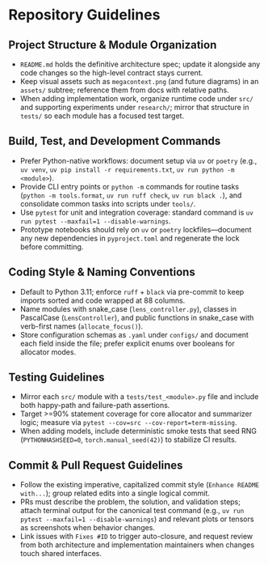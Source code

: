 # Repository Guidelines

## Project Structure & Module Organization
- `README.md` holds the definitive architecture spec; update it alongside any code changes so the high-level contract stays current.
- Keep visual assets such as `megacontext.png` (and future diagrams) in an `assets/` subtree; reference them from docs with relative paths.
- When adding implementation work, organize runtime code under `src/` and supporting experiments under `research/`; mirror that structure in `tests/` so each module has a focused test target.

## Build, Test, and Development Commands
- Prefer Python-native workflows: document setup via `uv` or `poetry` (e.g., `uv venv`, `uv pip install -r requirements.txt`, `uv run python -m <module>`).
- Provide CLI entry points or `python -m` commands for routine tasks (`python -m tools.format`, `uv run ruff check`, `uv run black .`), and consolidate common tasks into scripts under `tools/`.
- Use `pytest` for unit and integration coverage: standard command is `uv run pytest --maxfail=1 --disable-warnings`.
- Prototype notebooks should rely on `uv` or `poetry` lockfiles—document any new dependencies in `pyproject.toml` and regenerate the lock before committing.

## Coding Style & Naming Conventions
- Default to Python 3.11; enforce `ruff` + `black` via pre-commit to keep imports sorted and code wrapped at 88 columns.
- Name modules with snake_case (`lens_controller.py`), classes in PascalCase (`LensController`), and public functions in snake_case with verb-first names (`allocate_focus()`).
- Store configuration schemas as `.yaml` under `configs/` and document each field inside the file; prefer explicit enums over booleans for allocator modes.

## Testing Guidelines
- Mirror each `src/` module with a `tests/test_<module>.py` file and include both happy-path and failure-path assertions.
- Target >=90% statement coverage for core allocator and summarizer logic; measure via `pytest --cov=src --cov-report=term-missing`.
- When adding models, include deterministic smoke tests that seed RNG (`PYTHONHASHSEED=0`, `torch.manual_seed(42)`) to stabilize CI results.

## Commit & Pull Request Guidelines
- Follow the existing imperative, capitalized commit style (`Enhance README with...`); group related edits into a single logical commit.
- PRs must describe the problem, the solution, and validation steps; attach terminal output for the canonical test command (e.g., `uv run pytest --maxfail=1 --disable-warnings`) and relevant plots or tensors as screenshots when behavior changes.
- Link issues with `Fixes #ID` to trigger auto-closure, and request review from both architecture and implementation maintainers when changes touch shared interfaces.
